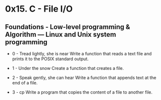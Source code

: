 # 0x15. C - File I/O
## Foundations - Low-level programming & Algorithm ― Linux and Unix system programming

* 0 - Tread lightly, she is near
  Write a function that reads a text file and prints it to the POSIX standard output.

* 1 - Under the snow
 Create a function that creates a file.

* 2 - Speak gently, she can hear
  Write a function that appends text at the end of a file.

* 3 - cp
  Write a program that copies the content of a file to another file.